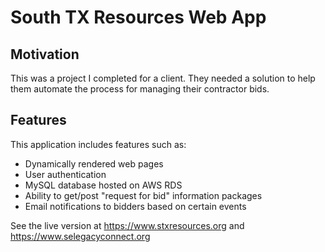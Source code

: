 # South TX Resources Web App

## Motivation
This was a project I completed for a client. They needed a solution to help them automate the process for managing their contractor bids. 

## Features
This application includes features such as:
<ul>
  <li>Dynamically rendered web pages</li>
  <li>User authentication</li>
  <li>MySQL database hosted on AWS RDS</li>
  <li>Ability to get/post "request for bid" information packages</li>
  <li>Email notifications to bidders based on certain events</li>
</ul>

See the live version at https://www.stxresources.org and https://www.selegacyconnect.org
